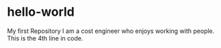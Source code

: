 # hello-world
My first Repository
I am a cost engineer who enjoys working with people.
This is the 4th line in code.
